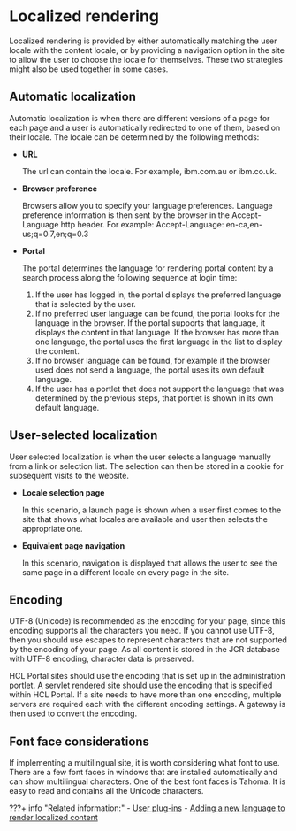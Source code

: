 # Localized rendering

Localized rendering is provided by either automatically matching the user locale with the content locale, or by providing a navigation option in the site to allow the user to choose the locale for themselves. These two strategies might also be used together in some cases.

## Automatic localization

Automatic localization is when there are different versions of a page for each page and a user is automatically redirected to one of them, based on their locale. The locale can be determined by the following methods:

-   **URL**

    The url can contain the locale. For example, ibm.com.au or ibm.co.uk.

-   **Browser preference**

    Browsers allow you to specify your language preferences. Language preference information is then sent by the browser in the Accept-Language http header. For example: Accept-Language: en-ca,en-us;q=0.7,en;q=0.3

-   **Portal**

    The portal determines the language for rendering portal content by a search process along the following sequence at login time:

    1.  If the user has logged in, the portal displays the preferred language that is selected by the user.
    2.  If no preferred user language can be found, the portal looks for the language in the browser. If the portal supports that language, it displays the content in that language. If the browser has more than one language, the portal uses the first language in the list to display the content.
    3.  If no browser language can be found, for example if the browser used does not send a language, the portal uses its own default language.
    4.  If the user has a portlet that does not support the language that was determined by the previous steps, that portlet is shown in its own default language.

## User-selected localization

User selected localization is when the user selects a language manually from a link or selection list. The selection can then be stored in a cookie for subsequent visits to the website.

-   **Locale selection page**

    In this scenario, a launch page is shown when a user first comes to the site that shows what locales are available and user then selects the appropriate one.

-   **Equivalent page navigation**

    In this scenario, navigation is displayed that allows the user to see the same page in a different locale on every page in the site.


## Encoding

UTF-8 \(Unicode\) is recommended as the encoding for your page, since this encoding supports all the characters you need. If you cannot use UTF-8, then you should use escapes to represent characters that are not supported by the encoding of your page. As all content is stored in the JCR database with UTF-8 encoding, character data is preserved.

HCL Portal sites should use the encoding that is set up in the administration portlet. A servlet rendered site should use the encoding that is specified within HCL Portal. If a site needs to have more than one encoding, multiple servers are required each with the different encoding settings. A gateway is then used to convert the encoding.

## Font face considerations

If implementing a multilingual site, it is worth considering what font to use. There are a few font faces in windows that are installed automatically and can show multilingual characters. One of the best font faces is Tahoma. It is easy to read and contains all the Unicode characters.


???+ info "Related information:"
    - [User plug-ins](../../../wcm_artifacts/tags/creating_web_content_tags/creating_plugin_tag/plugin_user.md)
    - [Adding a new language to render localized content](../../../../../extend_dx/development_tools/portal_admin_tools/language_support/supporting_new_language/add_newlanguage.md)

